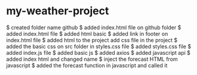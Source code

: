 # my-weather-project
$ created folder name github
$ added index.html file on github folder
$ added index.html file
$ added html basic 
$ added link in footer on index.html file
$ added html to the project
add css file in the project
$ added the basic css on src folder in styles.css file
$ added styles.css file
$ added index.js file
$ added basic js
$ added axios
$ added javascript api
$ added index html and changed name
$ inject the forecast HTML from javascript
$ added the forecast function in javascript and called it

